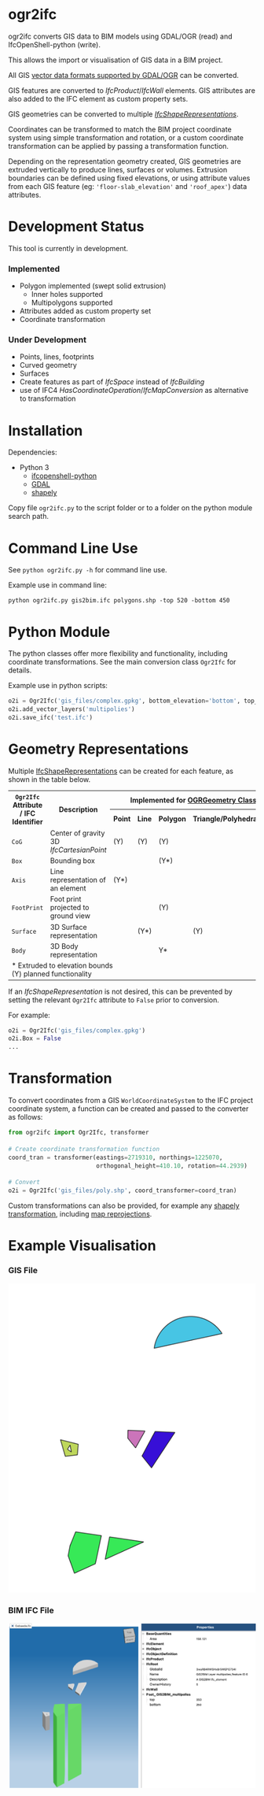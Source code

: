 # ogr2ifc
ogr2ifc converts GIS data to BIM models using GDAL/OGR (read) 
and IfcOpenShell-python (write).

This allows the import or visualisation of GIS data in a BIM project.

All GIS [vector data formats supported by GDAL/OGR](https://gdal.org/drivers/vector/index.html) can be converted.

GIS features are converted to *IfcProduct*/*IfcWall* elements. 
GIS attributes are also added to the IFC element as custom property sets.

GIS geometries can be converted to multiple 
[*IfcShapeRepresentations*](https://standards.buildingsmart.org/IFC/DEV/IFC4_3/RC1/HTML/schema/ifcrepresentationresource/lexical/ifcshaperepresentation.htm).

Coordinates can be transformed to match the BIM project coordinate system using simple transformation and rotation, or a 
custom coordinate transformation can be applied by passing a transformation function.

Depending on the representation geometry created, GIS geometries are extruded vertically to produce lines, surfaces or volumes.
Extrusion boundaries can be defined using fixed elevations, or using attribute values from each GIS feature 
(eg: `'floor-slab_elevation'` and `'roof_apex'`) data attributes.

# Development Status
This tool is currently in development.

### Implemented
* Polygon implemented (swept solid extrusion)
  * Inner holes supported
  * Multipolygons supported
* Attributes added as custom property set
* Coordinate transformation
  
### Under Development
* Points, lines, footprints
* Curved geometry
* Surfaces
* Create features as part of *IfcSpace* instead of *IfcBuilding*
* use of IFC4 *HasCoordinateOperation*/*IfcMapConversion* as alternative to transformation

# Installation
Dependencies:
* Python 3
  * [ifcopenshell-python](http://ifcopenshell.org/python)
  * [GDAL](https://pypi.org/project/GDAL/)
  * [shapely](https://shapely.readthedocs.io/en/stable/manual.html)

Copy file `ogr2ifc.py` to the script folder or to a folder on the python module search path. 

# Command Line Use
See `python ogr2ifc.py -h` for command line use.

Example use in command line:
```
python ogr2ifc.py gis2bim.ifc polygons.shp -top 520 -bottom 450
```

# Python Module
The python classes offer more flexibility and functionality, including coordinate transformations.
See the main conversion class `Ogr2Ifc` for details.

Example use in python scripts:
```python
o2i = Ogr2Ifc('gis_files/complex.gpkg', bottom_elevation='bottom', top_elevation='top')
o2i.add_vector_layers('multipolies')
o2i.save_ifc('test.ifc')
```

# Geometry Representations
Multiple [IfcShapeRepresentations](https://standards.buildingsmart.org/IFC/DEV/IFC4_3/RC1/HTML/schema/ifcrepresentationresource/lexical/ifcshaperepresentation.htm)
 can be created for each feature, as shown in the table below.



<table>
  <tr>
    <th rowspan="2"><code>Ogr2Ifc</code> Attribute / IFC Identifier</th>
    <th rowspan="2">Description</th>
    <th colspan="4">Implemented for <a href="https://gdal.org/doxygen/classOGRGeometry.html">OGRGeometry Class</a></th>
  </tr>
  <tr><th>Point</th><th>Line</th><th>Polygon</th><th>Triangle/Polyhedral/TIN</th></tr>
  <tr>
    <td><code>CoG</code></td>
    <td>Center of gravity<br>3D <em>IfcCartesianPoint</em></td>
    <td>(Y)</td><td>(Y)</td><td>(Y)</td><td>&nbsp;</td>
  </tr>
  <tr>
    <td><code>Box</code></td>
    <td>Bounding box</td>
  <td>&nbsp;</td><td>&nbsp;</td><td>(Y*)</td><td>&nbsp;</td>
  </tr>
  <tr>
    <td><code>Axis</code></td>
    <td>Line representation of an element</td>
  <td>(Y*)</td><td>&nbsp;</td><td>&nbsp;</td><td>&nbsp;</td>
  </tr>
  <tr>
    <td><code>FootPrint</code></td>
    <td>Foot print projected to ground view</td>
  <td>&nbsp;</td><td>&nbsp;</td><td>(Y)</td><td>&nbsp;</td>
  </tr> 
  <tr>
    <td><code>Surface</code></td>
    <td>3D Surface representation</td>
  <td>&nbsp;</td><td>(Y*)</td><td>&nbsp;</td><td>(Y)</td>
  </tr> 
  <tr>
    <td><code>Body</code></td>
    <td>3D Body representation</td>
  <td>&nbsp;</td><td>&nbsp;</td><td>Y*</td><td>&nbsp;</td>
  </tr>
  <tr>
    <td colspan="6">
      * Extruded to elevation bounds<br>
      (Y) planned functionality
    </td>
  </tr>
</table>

If an *IfcShapeRepresentation* is not desired, this can be prevented
by setting the relevant `Ogr2Ifc` attribute to `False` prior to conversion.

For example:

```python
o2i = Ogr2Ifc('gis_files/complex.gpkg')
o2i.Box = False
...
```

# Transformation
To convert coordinates from a GIS `WorldCoordinateSystem`
to the IFC project coordinate system, a function can be 
created and passed to the converter as follows:

```python
from ogr2ifc import Ogr2Ifc, transformer

# Create coordinate transformation function
coord_tran = transformer(eastings=2719310, northings=1225070, 
                         orthogonal_height=410.10, rotation=44.2939)

# Convert
o2i = Ogr2Ifc('gis_files/poly.shp', coord_transformer=coord_tran)
```

Custom transformations can also be provided, for example
any [shapely transformation](https://shapely.readthedocs.io/en/stable/manual.html#affine-transformations), including
[map reprojections](https://shapely.readthedocs.io/en/stable/manual.html#other-transformations).

# Example Visualisation

### GIS File
![GIS File Source](GIS_file.png?raw=true)
### BIM IFC File
![IFC File](example_ifc.png?raw=true)